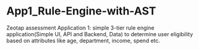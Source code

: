 # App1_Rule-Engine-with-AST
Zeotap assessment Application 1: simple 3-tier rule engine application(Simple UI, API and Backend, Data) to determine user eligibility based on attributes like age, department, income, spend etc.
